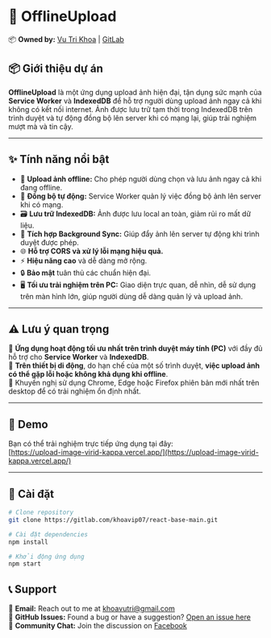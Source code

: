 # 🚀 OfflineUpload

📦 **Owned by:** [Vu Tri Khoa](https://github.com/khoavutri) | [GitLab](https://gitlab.com/khoavip07)

## 📦 Giới thiệu dự án

**OfflineUpload** là một ứng dụng upload ảnh hiện đại, tận dụng sức mạnh của **Service Worker** và **IndexedDB** để hỗ trợ người dùng upload ảnh ngay cả khi không có kết nối internet. Ảnh được lưu trữ tạm thời trong IndexedDB trên trình duyệt và tự động đồng bộ lên server khi có mạng lại, giúp trải nghiệm mượt mà và tin cậy.

---

## ✨ Tính năng nổi bật

- 🚀 **Upload ảnh offline:** Cho phép người dùng chọn và lưu ảnh ngay cả khi đang offline.
- 🔄 **Đồng bộ tự động:** Service Worker quản lý việc đồng bộ ảnh lên server khi có mạng.
- 🗃️ **Lưu trữ IndexedDB:** Ảnh được lưu local an toàn, giảm rủi ro mất dữ liệu.
- 🧩 **Tích hợp Background Sync:** Giúp đẩy ảnh lên server tự động khi trình duyệt được phép.
- 🌐 **Hỗ trợ CORS và xử lý lỗi mạng hiệu quả.**
- ⚡ **Hiệu năng cao** và dễ dàng mở rộng.
- 🔒 **Bảo mật** tuân thủ các chuẩn hiện đại.
- 🖥️ **Tối ưu trải nghiệm trên PC:** Giao diện trực quan, dễ nhìn, dễ sử dụng trên màn hình lớn, giúp người dùng dễ dàng quản lý và upload ảnh.

---

## ⚠️ Lưu ý quan trọng

📌 **Ứng dụng hoạt động tối ưu nhất trên trình duyệt máy tính (PC)** với đầy đủ hỗ trợ cho **Service Worker** và **IndexedDB**.  
📱 **Trên thiết bị di động**, do hạn chế của một số trình duyệt, **việc upload ảnh có thể gặp lỗi hoặc không khả dụng khi offline**.  
🔧 Khuyến nghị sử dụng Chrome, Edge hoặc Firefox phiên bản mới nhất trên desktop để có trải nghiệm ổn định nhất.

---

## 🔗 Demo

Bạn có thể trải nghiệm trực tiếp ứng dụng tại đây:  
[https://upload-image-virid-kappa.vercel.app/](https://upload-image-virid-kappa.vercel.app/)

---

## 📜 Cài đặt

```bash
# Clone repository
git clone https://gitlab.com/khoavip07/react-base-main.git

# Cài đặt dependencies
npm install

# Khởi động ứng dụng
npm start


```

## 📞 Support

💌 **Email:** Reach out to me at [khoavutri@gmail.com](mailto:khoavutri@gmail.com)  
🐛 **GitHub Issues:** Found a bug or have a suggestion? [Open an issue here](https://github.com/khoavutri)  
💬 **Community Chat:** Join the discussion on [Facebook](https://www.facebook.com/khoa.tri.365.org)
